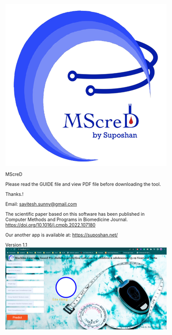 ![](MScreD/LOGO.png) 

MScreD

Please read the GUIDE file and view PDF file before downloading the tool.

Thanks.!

Email: savitesh.sunny@gmail.com

The scientific paper based on this software has been published in Computer Methods and Programs in Biomedicine Journal.
https://doi.org/10.1016/j.cmpb.2022.107180

Our another app is available at: https://suposhan.net/

Version 1.1
![](MScreD/MScreD.png)
